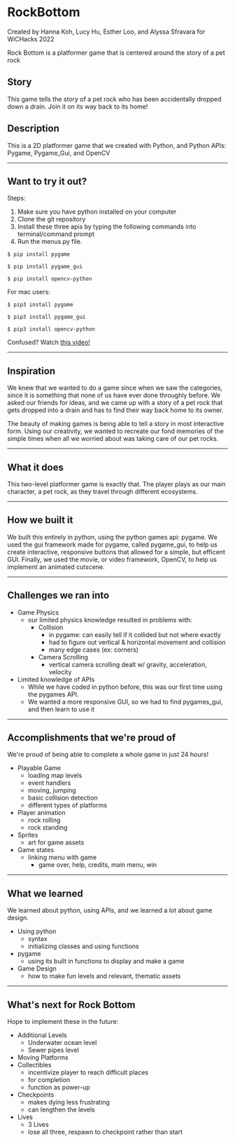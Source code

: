 # RockBottom
Created by Hanna Koh, Lucy Hu, Esther Loo, and Alyssa Sfravara for WiCHacks 2022 

Rock Bottom is a platformer game that is centered around the story of a pet rock

## Story
This game tells the story of a pet rock who has been accidentally dropped down a drain. Join it on its way back to its home!

## Description
This is a 2D platformer game that we created with Python, and Python APIs: Pygame, Pygame_Gui, and OpenCV

--- 

## Want to try it out?
Steps: 
1. Make sure you have python installed on your computer
2. Clone the git repository 
3. Install these three apis by typing the following commands into terminal/command prompt
4. Run the menus.py file.  
```
$ pip install pygame
```
```
$ pip install pygame_gui
```
```
$ pip install opencv-python
```

For mac users:
```
$ pip3 install pygame
```
```
$ pip3 install pygame_gui
```
```
$ pip3 install opencv-python
```
Confused? Watch [this video!](https://www.youtube.com/watch?v=i2Uba38gnn0)

---

## Inspiration
We knew that we wanted to do a game since when we saw the categories, since it is something that none of us have ever done throughly before. 
We asked our friends for ideas, and we came up with a story of a pet rock that gets dropped into a drain and has to find their way back home 
to its owner. 

The beauty of making games is being able to tell a story in most interactive form. Using our creativity, we wanted to recreate our fond memories 
of the simple times when all we worried about was taking care of our pet rocks.

--- 

## What it does
This two-level platformer game is exactly that. The player plays as our main character, a pet rock, as they travel through different ecosystems. 

--- 

## How we built it
We built this entirely in python, using the python games api: pygame.
We used the gui framework made for pygame, called pygame_gui, to help us create interactive, responsive buttons that allowed for a simple, but efficent GUI. 
Finally, we used the movie, or video framework, OpenCV, to help us implement an animated cutscene. 

--- 

## Challenges we ran into
- Game Physics
  - our limited physics knowledge resulted in problems with:
    - Collision
      - in pygame: can easily tell if it collided but not where exactly 
      - had to figure out vertical & horizontal movement and collision 
      - many edge cases (ex: corners)
    - Camera Scrolling 
      - vertical camera scrolling dealt w/ gravity, acceleration, velocity 
- Limited knowledge of APIs
  - While we have coded in python before, this was our first time using the pygames API. 
  - We wanted a more responsive GUI, so we had to find pygames_gui, and then learn to use it

--- 

## Accomplishments that we're proud of
We're proud of being able to complete a whole game in just 24 hours!
- Playable Game
  - loading map levels
  - event handlers 
  - moving, jumping 
  - basic collision detection
  - different types of platforms
- Player animation 
  - rock rolling 
  - rock standing  
- Sprites 
  - art for game assets
- Game states
  - linking menu with game
    - game over, help, credits, main menu, win

--- 

## What we learned
We learned about python, using APIs, and we learned a lot about game design. 
- Using python 
  - syntax 
  - initializing classes and using functions
- pygame 
  - using its built in functions to display and make a game
- Game Design
  - how to make fun levels and relevant, thematic assets 

--- 

## What's next for Rock Bottom
Hope to implement these in the future:
- Additional Levels
  - Underwater ocean level 
  - Sewer pipes level 
- Moving Platforms
- Collectibles
  - incentivize player to reach difficult places
  - for completion 
  - function as power-up
- Checkpoints 
  - makes dying less frustrating 
  - can lengthen the levels 
- Lives
  - 3 Lives 
  - lose all three, respawn to checkpoint rather than start


